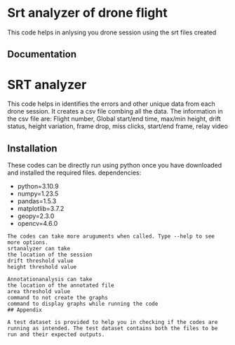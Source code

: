 
# Srt analyzer of drone flight
This code helps in anlysing you drone session using the srt files created
## Documentation


# **SRT analyzer** 
This code helps in identifies the errors and other unique data from each drone session. It creates a csv file combing all the data. 
The information in the csv file are:
Flight number, Global start/end time, max/min height, drift status, height variation, frame drop, miss clicks, start/end frame, relay video
## Installation

These codes can be directly run using python once you have downloaded and installed the required files.
dependencies:
  - python=3.10.9 
  - numpy=1.23.5
  - pandas=1.5.3
  - matplotlib=3.7.2
  - geopy=2.3.0 
  - opencv=4.6.0  
```
The codes can take more aruguments when called. Type --help to see more options.
srtanalyzer can take
the location of the session
drift threshold value
height threshold value

Annotationanalysis can take
the location of the annotated file
area threshold value
command to not create the graphs
command to display graphs while running the code
## Appendix

A test dataset is provided to help you in checking if the codes are running as intended. The test dataset contains both the files to be run and their expected outputs.
